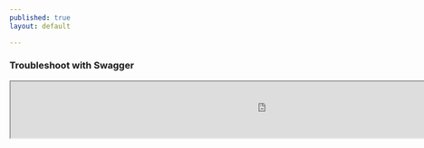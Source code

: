 ```yaml
---
published: true
layout: default

---
```

### Troubleshoot with Swagger

<iframe id="inlineFrameExample"
    title="Swagger editor"
    style="width: 900px !important; height: 100px !important;"
    src="https://editor.swagger.io/">
</iframe>

<body id="overview"></body>
